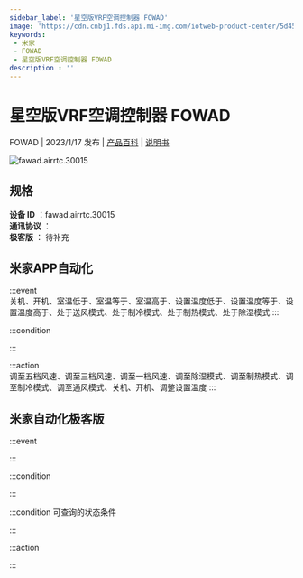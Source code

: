 ```yaml
---
sidebar_label: '星空版VRF空调控制器 FOWAD'
image: 'https://cdn.cnbj1.fds.api.mi-img.com/iotweb-product-center/5d4576b586b9bb9cd303ff113cc62ef9_1656574072731.png?GalaxyAccessKeyId=AKVGLQWBOVIRQ3XLEW&Expires=9223372036854775807&Signature=9eT0WML6cKLNykQfWa7dKem8t/M='
keywords: 
 - 米家
 - FOWAD
 - 星空版VRF空调控制器 FOWAD
description : ''
---
```

# 星空版VRF空调控制器 FOWAD

FOWAD | 2023/1/17 发布 | [产品百科](https://home.mi.com/webapp/content/baike/product/index.html?model=fawad.airrtc.30015/) | [说明书](https://home.mi.com/views/introduction.html?model=fawad.airrtc.30015&region=cn)

![fawad.airrtc.30015](https://cdn.cnbj1.fds.api.mi-img.com/iotweb-product-center/5d4576b586b9bb9cd303ff113cc62ef9_1656574072731.png?GalaxyAccessKeyId=AKVGLQWBOVIRQ3XLEW&Expires=9223372036854775807&Signature=9eT0WML6cKLNykQfWa7dKem8t/M=)

## 规格  
> 
**设备 ID** ：fawad.airrtc.30015  
**通讯协议** ：  
**极客版**  ： 待补充 


## 米家APP自动化  

:::event  
关机、开机、室温低于、室温等于、室温高于、设置温度低于、设置温度等于、设置温度高于、处于送风模式、处于制冷模式、处于制热模式、处于除湿模式
:::

:::condition  

:::

:::action   
调至五档风速、调至三档风速、调至一档风速、调至除湿模式、调至制热模式、调至制冷模式、调至通风模式、关机、开机、调整设置温度
:::

## 米家自动化极客版  

:::event  

:::

:::condition  

:::

:::condition 可查询的状态条件  

:::

:::action  

:::

        
